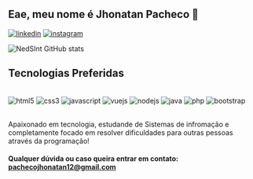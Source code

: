 ## Eae, meu nome é Jhonatan Pacheco 🚀

[![linkedin](https://img.shields.io/badge/LinkedIn-0077B5?style=for-the-badge&logo=linkedin&logoColor=white)](https://www.linkedin.com/in/jhonatan-pacheco-profissional/)
[![instagram](https://img.shields.io/badge/Instagram-E4405F?style=for-the-badge&logo=instagram&logoColor=white)](https://www.instagram.com/jhonatan_paxeco/)

![NedSInt GitHub stats](https://github-readme-stats.vercel.app/api?username=nedSInt&show_icons=true&theme=dracula)

## Tecnologias Preferidas

<div style ="display = inline-block"><br/>
  <img align:"center" alt="html5" src="https://img.shields.io/badge/HTML5-E34F26?style=for-the-badge&logo=html5&logoColor=white">
  <img align:"center" alt="css3" src="https://img.shields.io/badge/CSS3-1572B6?style=for-the-badge&logo=css3&logoColor=white">
  <img align:"center" alt="javascript" src="https://img.shields.io/badge/JavaScript-F7DF1E?style=for-the-badge&logo=javascript&logoColor=black">
  <img align:"center" alt="vuejs" src="https://img.shields.io/badge/Vue.js-35495E?style=for-the-badge&logo=vue.js&logoColor=4FC08D">
  <img align:"center" alt="nodejs" src="https://img.shields.io/badge/Node.js-43853D?style=for-the-badge&logo=node.js&logoColor=white">
  <img align:"center" alt="java" src="https://img.shields.io/badge/Java-ED8B00?style=for-the-badge&logo=java&logoColor=white">
  <img align:"center" alt="php" src="https://img.shields.io/badge/PHP-777BB4?style=for-the-badge&logo=php&logoColor=white">
  <img align:"center" alt="bootstrap" src="https://img.shields.io/badge/Bootstrap-563D7C?style=for-the-badge&logo=bootstrap&logoColor=white">  
</div><br/>

Apaixonado em tecnologia, estudande de Sistemas de infromação e completamente focado em resolver dificuldades para outras pessoas através da programação!

#### Qualquer dúvida ou caso queira entrar em contato: pachecojhonatan12@gmail.com

